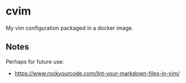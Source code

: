 # cvim
My vim configuration packaged in a docker image.

## Notes

Perhaps for future use:

* https://www.rockyourcode.com/lint-your-markdown-files-in-vim/

